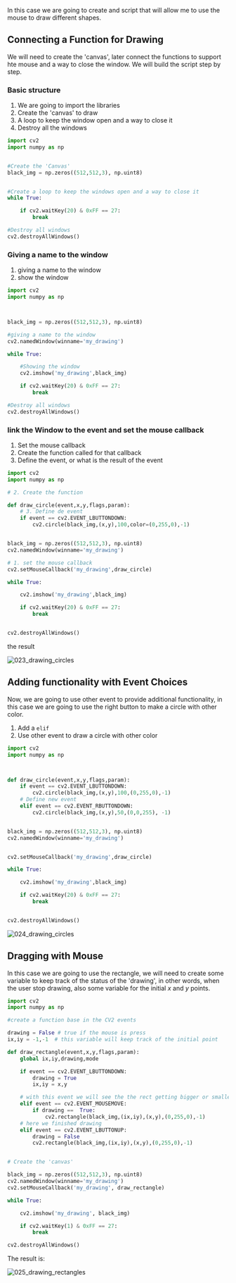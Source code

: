 In this case we are going to create and script that will allow me to use the mouse to draw different shapes.

## Connecting a Function for Drawing

We will need to create the 'canvas', later connect the functions to support hte mouse and a way to close the window.
We will build the script step by step.

### Basic structure

1. We are going to import the libraries
2. Create the 'canvas' to draw
3. A loop to keep the window open and a way to close it
4. Destroy all the windows

```python
import cv2
import numpy as np


#Create the 'Canvas'
black_img = np.zeros((512,512,3), np.uint8)


#Create a loop to keep the windows open and a way to close it
while True:

	if cv2.waitKey(20) & 0xFF == 27:
		break

#Destroy all windows
cv2.destroyAllWindows()
```

### Giving a name to the window

1. giving a name to the window
2. show the window

```python
import cv2
import numpy as np



black_img = np.zeros((512,512,3), np.uint8)

#giving a name to the window
cv2.namedWindow(winname='my_drawing')

while True:

	#Showing the window
	cv2.imshow('my_drawing',black_img)

	if cv2.waitKey(20) & 0xFF == 27:
		break

#Destroy all windows
cv2.destroyAllWindows()
```

### link the Window to the event and set the mouse callback

1. Set the mouse callback
2. Create the function called for that callback
3. Define the event, or what is the result of the event

```python
import cv2
import numpy as np

# 2. Create the function

def draw_circle(event,x,y,flags,param):
	# 3. Define de event
	if event == cv2.EVENT_LBUTTONDOWN:
		cv2.circle(black_img,(x,y),100,color=(0,255,0),-1)


black_img = np.zeros((512,512,3), np.uint8)
cv2.namedWindow(winname='my_drawing')

# 1. set the mouse callback
cv2.setMouseCallback('my_drawing',draw_circle)

while True:

	cv2.imshow('my_drawing',black_img)

	if cv2.waitKey(20) & 0xFF == 27:
		break


cv2.destroyAllWindows()
```

the result

![023_drawing_circles](images/023_drawing_circles.png)

## Adding functionality with Event Choices

Now, we are going to use other event to provide additional functionality, in this case we are going to use the right button to make a circle with other color.

1. Add a `elif`
2. Use other event to draw a circle with other color

```python
import cv2
import numpy as np



def draw_circle(event,x,y,flags,param):
	if event == cv2.EVENT_LBUTTONDOWN:
		cv2.circle(black_img,(x,y),100,(0,255,0),-1)
	# Define new event
	elif event == cv2.EVENT_RBUTTONDOWN:
		cv2.circle(black_img,(x,y),50,(0,0,255), -1)


black_img = np.zeros((512,512,3), np.uint8)
cv2.namedWindow(winname='my_drawing')


cv2.setMouseCallback('my_drawing',draw_circle)

while True:

	cv2.imshow('my_drawing',black_img)

	if cv2.waitKey(20) & 0xFF == 27:
		break


cv2.destroyAllWindows()
```

![024_drawing_circles](images/024_drawing_circles.png)


## Dragging with Mouse

In this case we are going to use the rectangle, we will need to create some variable to keep track of the status of the 'drawing', in other words, when the user stop drawing, also some variable for the initial $x$ and $y$ points.

```python
import cv2
import numpy as np

#create a function base in the CV2 events

drawing = False # true if the mouse is press
ix,iy = -1,-1  # this variable will keep track of the initial point

def draw_rectangle(event,x,y,flags,param):
	global ix,iy,drawing,mode

	if event == cv2.EVENT_LBUTTONDOWN:
		drawing = True
		ix,iy = x,y

	# with this event we will see the the rect getting bigger or smaller when we drag it
	elif event == cv2.EVENT_MOUSEMOVE:
		if drawing ==  True:
			cv2.rectangle(black_img,(ix,iy),(x,y),(0,255,0),-1)
	# here we finished drawing
	elif event == cv2.EVENT_LBUTTONUP:
		drawing = False
		cv2.rectangle(black_img,(ix,iy),(x,y),(0,255,0),-1)


# Create the 'canvas'

black_img = np.zeros((512,512,3), np.uint8)
cv2.namedWindow(winname='my_drawing')
cv2.setMouseCallback('my_drawing', draw_rectangle)

while True:

	cv2.imshow('my_drawing', black_img)

	if cv2.waitKey(1) & 0xFF == 27:
		break

cv2.destroyAllWindows()
```

The result is:


![025_drawing_rectangles](images/025_drawing_rectangles.png)
